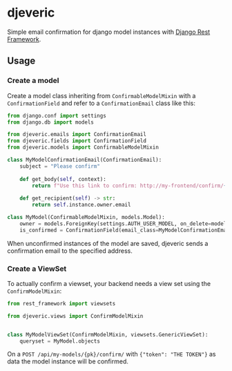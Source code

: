 # djeveric

Simple email confirmation for django model instances with 
[Django Rest Framework](https://www.django-rest-framework.org/).

## Usage

### Create a model

Create a model class inheriting from `ConfirmableModelMixin` with a `ConfirmationField` and refer to a 
`ConfirmationEmail` class like this:

```python
from django.conf import settings
from django.db import models

from djeveric.emails import ConfirmationEmail
from djeveric.fields import ConfirmationField
from djeveric.models import ConfirmableModelMixin

class MyModelConfirmationEmail(ConfirmationEmail):
    subject = "Please confirm"
    
    def get_body(self, context):
        return f"Use this link to confirm: http://my-frontend/confirm/{self.token}"
    
    def get_recipient(self) -> str:
        return self.instance.owner.email

class MyModel(ConfirmableModelMixin, models.Model):
    owner = models.ForeignKey(settings.AUTH_USER_MODEL, on_delete=models.CASCADE)
    is_confirmed = ConfirmationField(email_class=MyModelConfirmationEmail)
```

When unconfirmed instances of the model are saved, djeveric sends a confirmation email to the specified address.


### Create a ViewSet

To actually confirm a viewset, your backend needs a view set using the `ConfirmModelMixin`:

```python
from rest_framework import viewsets

from djeveric.views import ConfirmModelMixin


class MyModelViewSet(ConfirmModelMixin, viewsets.GenericViewSet):
    queryset = MyModel.objects
```

On a `POST /api/my-models/{pk}/confirm/` with `{"token": "THE TOKEN"}` as data the model instance will be confirmed.

